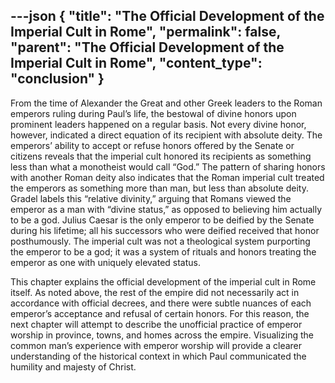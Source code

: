 ---json
{
  "title": "The Official Development of the Imperial Cult in Rome",
  "permalink": false,
  "parent": "The Official Development of the Imperial Cult in Rome",
  "content_type": "conclusion"
}
---
From the time of Alexander the Great and other Greek leaders to the Roman emperors ruling during Paul’s life, the bestowal of divine honors upon prominent leaders happened on a regular basis. Not every divine honor, however, indicated a direct equation of its recipient with absolute deity. The emperors’ ability to accept or refuse honors offered by the Senate or citizens reveals that the imperial cult honored its recipients as something less than what a monotheist would call “God.” The pattern of sharing honors with another Roman deity also indicates that the Roman imperial cult treated the emperors as something more than man, but less than absolute deity. Gradel labels this “relative divinity,” arguing that Romans viewed the emperor as a man with “divine status,” as opposed to believing him actually to be a god. Julius Caesar is the only emperor to be deified by the Senate during his lifetime; all his successors who were deified received that honor posthumously. The imperial cult was not a theological system purporting the emperor to be a god; it was a system of rituals and honors treating the emperor as one with uniquely elevated status.

This chapter explains the official development of the imperial cult in Rome itself. As noted above, the rest of the empire did not necessarily act in accordance with official decrees, and there were subtle nuances of each emperor’s acceptance and refusal of certain honors. For this reason, the next chapter will attempt to describe the unofficial practice of emperor worship in province, towns, and homes across the empire. Visualizing the common man’s experience with emperor worship will provide a clearer understanding of the historical context in which Paul communicated the humility and majesty of Christ.
